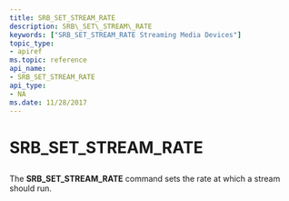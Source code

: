 ```yaml
---
title: SRB_SET_STREAM_RATE
description: SRB\_SET\_STREAM\_RATE
keywords: ["SRB_SET_STREAM_RATE Streaming Media Devices"]
topic_type:
- apiref
ms.topic: reference
api_name:
- SRB_SET_STREAM_RATE
api_type:
- NA
ms.date: 11/28/2017
---
```


# SRB\_SET\_STREAM\_RATE


## <span id="ddk_srb_set_stream_rate_ks"></span><span id="DDK_SRB_SET_STREAM_RATE_KS"></span>


The **SRB\_SET\_STREAM\_RATE** command sets the rate at which a stream should run.

 

 





